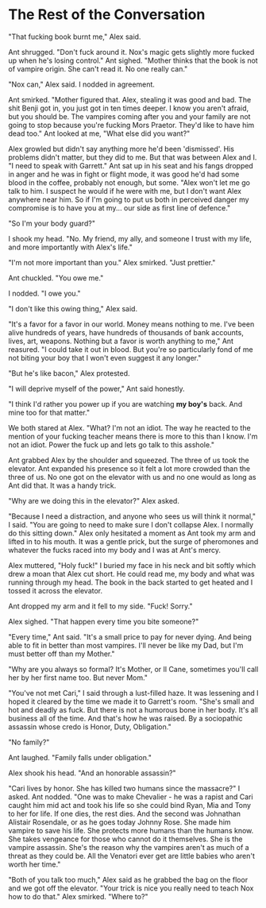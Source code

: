 # The Rest of the Conversation

"That fucking book burnt me," Alex said.

Ant shrugged. "Don't fuck around it. Nox's magic gets slightly more fucked up when he's losing control." Ant sighed. "Mother thinks that the book is not of vampire origin. She can't read it. No one really can."

"Nox can," Alex said. I nodded in agreement.

Ant smirked. "Mother figured that. Alex, stealing it was good and bad. The shit Benji got in, you just got in ten times deeper. I know you aren't afraid, but you should be. The vampires coming after you and your family are not going to stop because you're fucking Mors Praetor. They'd like to have him dead too." Ant looked at me, "What else did you want?"

Alex growled but didn't say anything more he'd been 'dismissed'. His problems didn't matter, but they did to me. But that was between Alex and I. "I need to speak with Garrett." Ant sat up in his seat and his fangs dropped in anger and he was in fight or flight mode, it was good he'd had some blood in the coffee, probably not enough, but some. "Alex won't let me go talk to him. I suspect he would if he were with me, but I don't want Alex anywhere near him. So if I'm going to put us both in perceived danger my compromise is to have you at my... our side as first line of defence."

"So I'm your body guard?"

I shook my head. "No. My friend, my ally, and someone I trust with my life, and more importantly with Alex's life."

"I'm not more important than you." Alex smirked. "Just prettier."

Ant chuckled. "You owe me."

I nodded. "I owe you."

"I don't like this owing thing," Alex said.

"It's a favor for a favor in our world. Money means nothing to me. I've been alive hundreds of years, have hundreds of thousands of bank accounts, lives, art, weapons.  Nothing but a favor is worth anything to me," Ant reasured. "I could take it out in blood.  But you're so particularly fond of me not biting your boy that I won't even suggest it any longer."

"But he's like bacon," Alex protested.

"I will deprive myself of the power," Ant said honestly.

"I think I'd rather you power up if you are watching **my boy's** back. And mine too for that matter."

We both stared at Alex. "What? I'm not an idiot. The way he reacted to the mention of your fucking teacher means there is more to this than I know. I'm not an idiot. Power the fuck up and lets go talk to this asshole."

Ant grabbed Alex by the shoulder and squeezed. The three of us took the elevator. Ant expanded his presence so it felt a lot more crowded than the three of us. No one got on the elevator with us and no one would as long as Ant did that. It was a handy trick.

"Why are we doing this in the elevator?" Alex asked.

"Because I need a distraction, and anyone who sees us will think it normal," I said. "You are going to need to make sure I don't collapse Alex. I normally do this sitting down."  Alex only hesitated a moment as Ant took my arm and lifted in to his mouth. It was a gentle prick, but the surge of pheromones and whatever the fucks raced into my body and I was at Ant's mercy.  

Alex muttered, "Holy fuck!" I buried my face in his neck and bit softly which drew a moan that Alex cut short. He could read me, my body and what was running through my head. The book in the back started to get heated and I tossed it across the elevator.  

Ant dropped my arm and it fell to my side. "Fuck! Sorry."

Alex sighed. "That happen every time you bite someone?"

"Every time," Ant said. "It's a small price to pay for never dying. And being able to fit in better than most vampires. I'll never be like my Dad, but I'm must better off than my Mother."

"Why are you always so formal? It's Mother, or Il Cane, sometimes you'll call her by her first name too. But never Mom."

"You've not met Cari," I said through a lust-filled haze. It was lessening and I hoped it cleared by the time we made it to Garrett's room. "She's small and hot and deadly as fuck. But there is not a humorous bone in her body. It's all business all of the time. And that's how he was raised. By a sociopathic assassin whose credo is Honor, Duty, Obligation."

"No family?"

Ant laughed. "Family falls under obligation."

Alex shook his head. "And an honorable assassin?"

"Cari lives by honor. She has killed two humans since the massacre?" I asked. Ant nodded. "One was to make Chevalier - he was a rapist and Cari caught him mid act and took his life so she could bind Ryan, Mia and Tony to her for life. If one dies, the rest dies.  And the second was Johnathan Alistair Rosendale, or as he goes today Johnny Rose. She made him vampire to save his life. She protects more humans than the humans know. She takes vengeance for those who cannot do it themselves. She is the vampire assassin.  She's the reason why the vampires aren't as much of a threat as they could be. All the Venatori ever get are little babies who aren't worth her time."

"Both of you talk too much," Alex said as he grabbed the bag on the floor and we got off the elevator. "Your trick is nice you really need to teach Nox how to do that." Alex smirked. "Where to?"